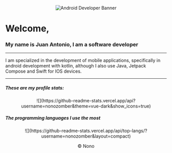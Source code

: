 <p align="center">
<img src="https://1.bp.blogspot.com/-7A4WynwLsMw/XbBpCXG8fHI/AAAAAAAAMt4/uOa1bpLskYgrwGbllhSu2SDj_Mig8SXJQCLcBGAsYHQ/s1600/2000_600px.gif" alt="Android Developer Banner">
</p>

# Welcome,

### My name is Juan Antonio, I am a software developer

------------


I am specialized in the development of mobile applications, specifically in android development with kotlin, although I also use Java, Jetpack Compose and Swift for IOS devices.


------------


##### These are my profile stats:
<p align="center">
![](https://github-readme-stats.vercel.app/api?username=nonozomber&theme=vue-dark&show_icons=true)
</p>

##### The programming languages I use the most
<p align="center">
![](https://github-readme-stats.vercel.app/api/top-langs/?username=nonozomber&layout=compact)
</p>


<p align="center">
© Nono
</p>
